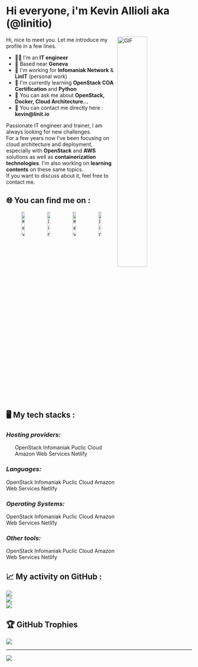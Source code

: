 # Hi everyone, i'm Kevin Allioli aka (@linitio)
<img align="right" alt="GIF" src="https://github.com/abhisheknaiidu/abhisheknaiidu/blob/master/code.gif?raw=true" width="40%" />
<p width="45%">
Hi, nice to meet you. Let me introduce my profile in a few lines.
  <ul>
    <li>👨‍🔧 I'm an <b>IT engineer</b></li>
    <li>📍 Based near <b>Geneva</b></li>
    <li>🏢 I'm working for <b>Infomaniak Network</b> & <b>LinIT</b> (personal work)</li>
    <li>🌱 I'm currently learning <b>OpenStack COA Certification</b> and <b>Python</b></li>
    <li>💬 You can ask me about <b>OpenStack, Docker, Cloud Architecture...</b></li>
    <li>📮 You can contact me directly here : <b>kevin@linit.io</b>
  </ul>
Passionate IT engineer and trainer, I am always looking for new challenges.
<br>For a few years now I've been focusing on cloud architecture and deployment, especially with <b>OpenStack</b> and <b>AWS</b> solutions as well as <b>containerization technologies</b>. I'm also working on <b>learning contents</b> on these same topics.<br>
If you want to discuss about it, feel free to contact me.
</p>

## 🌐 You can find me on :
<p align="center">
  <a href="https://www.linkedin.com/in/kevinallioli/" target="_blank"><img alt="Kevin Allioli LinkedIn profile" src="https://github.com/linitio/static-content/blob/main/img/logo/linkedin-button.png?raw=true" width="13%"></a>
  <a href="https://twitter.com/linit_io/" target="_blank"><img alt="linit.io Twitter profile" src="https://github.com/linitio/static-content/blob/main/img/logo/twitter-button.png?raw=true" width="13%"></a>
  <a href="https://www.openstack.org/community/members/profile/139244/kevin-allioli" target="_blank"><img alt="Kevin Allioli OpenInfra profile" src="https://github.com/linitio/static-content/blob/main/img/logo/openinfra-button.png?raw=true" width="13%"></a>
  <a href="https://www.youtube.com/channel/UCprX4LgBZkGr6hcyy5NSgoQ"><img alt="linit.io YouTube channel" src="https://github.com/linitio/static-content/blob/main/img/logo/youtube-button.png?raw=true" width="13%"></a>
</p>

## 🖥️ My tech stacks :
<p align="right">
  <h3><i>Hosting providers:</i></h3>
  <ul>
    OpenStack
    Infomaniak Puclic Cloud
    Amazon Web Services
    Netlify
  </ul>
</p>
<p>
  <h3><i>Languages:</i></h3>
  OpenStack
  Infomaniak Puclic Cloud
  Amazon Web Services
  Netlify
</p>
<p>
  <h3><i>Operating Systems:</i></h3>
  OpenStack
  Infomaniak Puclic Cloud
  Amazon Web Services
  Netlify
</p>
<p>
  <h3><i>Other tools:</i></h3>
  OpenStack
  Infomaniak Puclic Cloud
  Amazon Web Services
  Netlify
</p>






## 📈 My activity on GitHub :
![](https://github-readme-stats.vercel.app/api?username=linitio&theme=swift&hide_border=true&include_all_commits=false&count_private=false)<br/>
![](https://github-readme-streak-stats.herokuapp.com/?user=linitio&theme=swift&hide_border=true)<br/>
![](https://github-readme-stats.vercel.app/api/top-langs/?username=linitio&theme=swift&hide_border=true&include_all_commits=false&count_private=false&layout=compact)

## 🏆 GitHub Trophies
![](https://github-profile-trophy.vercel.app/?username=linitio&theme=flat&no-frame=true&no-bg=false&margin-w=4)

---
[![](https://visitcount.itsvg.in/api?id=linitio&icon=0&color=0)](https://visitcount.itsvg.in)
